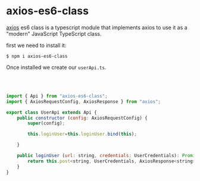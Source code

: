 # axios-es6-class

[axios](https://github.com/axios/axios) es6 class is a typescript module that implements axios to use it as a "modern" JavaScript TypeScript class.

first we need to install it:

```shell
$ npm i axios-es6-class
```

Once installed we create our `userApi.ts`.

<br />
<br />

```javascript
import { Api } from "axios-es6-class";
import { AxiosRequestConfig, AxiosResponse } from "axios";

export class UserApi extends Api {
    public constructor (config: AxiosRequestConfig) {
        super(config);

        this.loginUser=this.loginUser.bind(this);

    }

    public loginUser (url: string, credentials: UserCredentials): Promise<string> {
        return this.post<string, UserCredentials, AxiosResponse<string>>(url, {username: credentials.username, pass: credentials.pass}).then((res: AxiosResponse<string>) => res.data)
    }
}
```
